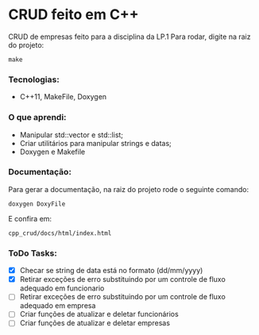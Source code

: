 # CRUD feito em C++
CRUD de empresas feito para a disciplina da LP.1
Para rodar, digite na raiz do projeto:
```
make
```
### Tecnologias:
  * C++11, MakeFile, Doxygen
### O que aprendi:
  * Manipular std::vector e std::list;
  * Criar utilitários para manipular strings e datas;
  * Doxygen e Makefile
### Documentação:
Para gerar a documentação, na raiz do projeto rode o seguinte comando:
```
doxygen DoxyFile
```
E confira em:
```
cpp_crud/docs/html/index.html
```

### ToDo Tasks:
- [x] Checar se string de data está no formato (dd/mm/yyyy)
- [x] Retirar exceções de erro substituindo por um controle de fluxo adequado em funcionario
- [ ] Retirar exceções de erro substituindo por um controle de fluxo adequado em empresa
- [ ] Criar funções de atualizar e deletar funcionários
- [ ] Criar funções de atualizar e deletar empresas
